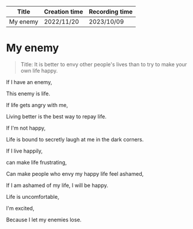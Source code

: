 | Title    | Creation time | Recording time |
| -------- | ------------- | -------------- |
| My enemy | 2022/11/20    | 2023/10/09     |

# My enemy

> Title: It is better to envy other people's lives than to try to make your own life happy.

If I have an enemy,

This enemy is life.

If life gets angry with me,

Living better is the best way to repay life.

If I'm not happy,

Life is bound to secretly laugh at me in the dark corners.

If I live happily,

can make life frustrating,

Can make people who envy my happy life feel ashamed,

If I am ashamed of my life, I will be happy.

Life is uncomfortable,

I'm excited,

Because I let my enemies lose.
